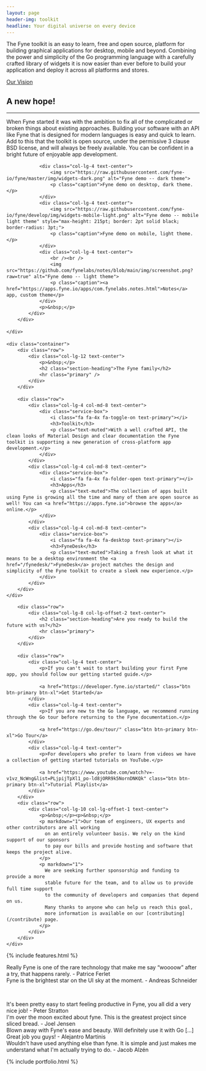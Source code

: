 ```yaml
---
layout: page
header-img: toolkit
headline: Your digital universe on every device
---
```


<section class="bg-primary" id="about">
    <div class="container">
        <div class="row">
            <div class="col-lg-8 col-lg-offset-2 text-center">
                <p class="lead">The Fyne toolkit is an easy to learn, free and open source,
                  platform for building graphical applications for desktop, mobile and beyond.
                  Combining the power and simplicity of the Go programming language with a
                 carefully crafted library of widgets it is now easier than ever before to build
                  your application and deploy it across all platforms and stores.
                </p>
                <a href="/vision/" class="btn btn-primary btn-xl">Our Vision</a>
            </div>
        </div>
    </div>
</section>

<section id="areas">
    <div class="container">
        <div class="row">
            <div class="col-lg-12 text-center">
                <h2 class="section-heading">A new hope!</h2>
                <hr class="primary" />
                <p>When Fyne started it was with the ambition to fix all of the complicated or
                  broken things about existing approaches. Building your software with an API
                  like Fyne that is designed for modern languages is easy and quick to learn.
                  Add to this that the toolkit is open source, under the permissive 3 clause BSD
                  license, and will always be freely available. You can be confident in a bright
                  future of enjoyable app development.
                </p>

                <div class="col-lg-4 text-center">
                    <img src="https://raw.githubusercontent.com/fyne-io/fyne/master/img/widgets-dark.png" alt="Fyne demo -- dark theme">
                    <p class="caption">Fyne demo on desktop, dark theme.</p>
                </div>
                <div class="col-lg-4 text-center">
                    <img src="https://raw.githubusercontent.com/fyne-io/fyne/develop/img/widgets-mobile-light.png" alt="Fyne demo -- mobile light theme" style="max-height: 215pt; border: 2pt solid black; border-radius: 3pt;">
                    <p class="caption">Fyne demo on mobile, light theme.</p>
                </div>
                <div class="col-lg-4 text-center">
                    <br /><br />
                    <img src="https://github.com/fynelabs/notes/blob/main/img/screenshot.png?raw=true" alt="Fyne demo -- light theme">
                    <p class="caption"><a href="https://apps.fyne.io/apps/com.fynelabs.notes.html">Notes</a> app, custom theme</p>
                </div>
                <p>&nbsp;</p>
            </div>
        </div>

    </div>

    <div class="container">
        <div class="row">
            <div class="col-lg-12 text-center">
                <p>&nbsp;</p>
                <h2 class="section-heading">The Fyne family</h2>
                <hr class="primary" />
            </div>
        </div>
 
        <div class="row">
            <div class="col-lg-4 col-md-8 text-center">
                <div class="service-box">
                    <i class="fa fa-4x fa-toggle-on text-primary"></i>
                    <h3>Toolkit</h3>
                    <p class="text-muted">With a well crafted API, the clean looks of Material Design and clear documentation the Fyne toolkit is supporting a new generation of cross-platform app development.</p>
                </div>
            </div>
            <div class="col-lg-4 col-md-8 text-center">
                <div class="service-box">
                    <i class="fa fa-4x fa-folder-open text-primary"></i>
                    <h3>Apps</h3>
                    <p class="text-muted">The collection of apps built using Fyne is growing all the time and many of them are open source as well! You can <a href="https://apps.fyne.io">browse the apps</a> online.</p>
                </div>
            </div>
            <div class="col-lg-4 col-md-8 text-center">
                <div class="service-box">
                    <i class="fa fa-4x fa-desktop text-primary"></i>
                    <h3>FyneDesk</h3>
                    <p class="text-muted">Taking a fresh look at what it means to be a desktop environment the <a href="/fynedesk/">FyneDesk</a> project matches the design and simplicity of the Fyne toolkit to create a sleek new experience.</p>
                </div>
            </div>
        </div>
    </div>
</section>

<section class="bg-dark" id="started">
    <div class="container">

        <div class="row">
            <div class="col-lg-8 col-lg-offset-2 text-center">
                <h2 class="section-heading">Are you ready to build the future with us?</h2>
                <hr class="primary">
            </div>
        </div>

        <div class="row">
            <div class="col-lg-4 text-center">
                <p>If you can't wait to start building your first Fyne app, you should follow our getting started guide.</p>

                <a href="https://developer.fyne.io/started/" class="btn btn-primary btn-xl">Get Started</a>
            </div>
            <div class="col-lg-4 text-center">
                <p>If you are new to the Go language, we recommend running through the Go tour before returning to the Fyne documentation.</p>

                <a href="https://go.dev/tour/" class="btn btn-primary btn-xl">Go Tour</a>
            </div>
            <div class="col-lg-4 text-center">
                <p>For developers who prefer to learn from videos we have a collection of getting started tutorials on YouTube.</p>

                <a href="https://www.youtube.com/watch?v=-v1vz_NcWng&list=PLjpijTpXl1_po-ld8jORR9k5NornDNKQk" class="btn btn-primary btn-xl">Tutorial Playlist</a>
            </div>
        </div>
        <div class="row">
            <div class="col-lg-10 col-lg-offset-1 text-center">
                <p>&nbsp;</p><p>&nbsp;</p>
                <p markdown="1">Our team of engineers, UX experts and other contributors are all working
                  on an entirely volunteer basis. We rely on the kind support of our sponsors
                  to pay our bills and provide hosting and software that keeps the project alive.
                </p>
                <p markdown="1">
                  We are seeking further sponsorship and funding to provide a more
                  stable future for the team, and to allow us to provide full time support
                  to the community of developers and companies that depend on us.
                  Many thanks to anyone who can help us reach this goal,
                  more information is available on our [contributing](/contribute) page.
                </p>
            </div>
        </div>
    </div>
</section>

{% include features.html %}

<section class="bg-primary" id="about">
    <div class="container">
        <div class="row">
            <div class="col-lg-6 quote-block">
Really Fyne is one of the rare technology that make me say “woooow” after a try,
that happens rarely.
<span class="quote-name">- Patrice Ferlet</span>
            </div>
            <div class="col-lg-6 quote-block">
Fyne is the brightest star on the UI sky at the moment.
<span class="quote-name">- Andreas Schneider</span>
<p>&nbsp;</p>
            </div>
            <div class="col-lg-6 quote-block">
It's been pretty easy to start feeling productive in Fyne,
you all did a very nice job!
<span class="quote-name">- Peter Stratton</span>
            </div>
            <div class="col-lg-6 quote-block">
I'm over the moon excited about fyne.
This is the greatest project since sliced bread.
<span class="quote-name">- Joel Jensen</span>
            </div>
            <div class="col-lg-6 quote-block">
Blown away with Fyne's ease and beauty. Will definitely use it with Go [...]
Great job you guys!
<span class="quote-name">- Alejantro Martinis</span>
            </div>
            <div class="col-lg-6 quote-block">
Wouldn't have used anything else than fyne. It is simple and just makes me
understand what I'm actually trying to do.
<span class="quote-name">- Jacob Alzén</span>
            </div>
        </div>
    </div>
</section>

{% include portfolio.html %}

